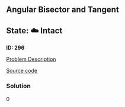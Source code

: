 ## Angular Bisector and Tangent

## State: :cloud: **Intact**

**ID: 296**

[Problem Description](https://projecteuler.net/problem=296)

[Source code](main.cpp)

### Solution
0